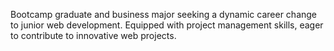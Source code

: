 Bootcamp graduate and business major seeking a dynamic career change to junior web development.
Equipped with project management skills, eager to contribute to innovative web projects.
